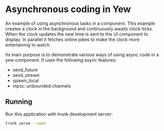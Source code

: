 # Asynchronous coding in Yew

An example of using asynchronous tasks in a component. This example creates a clock in the background and
continuously awaits clock-ticks. When the clock updates the new time is sent to the UI component to display.
In parallel it fetches online jokes to make the clock more entertaining to watch.

Its main purpose is to demonstrate various ways of using async code in a yew component. It uses the following async
features:
- send_future
- send_stream
- spawn_local
- mpsc::unbounded channels

## Running

Run this application with trunk development server:

```bash
trunk serve --open
```